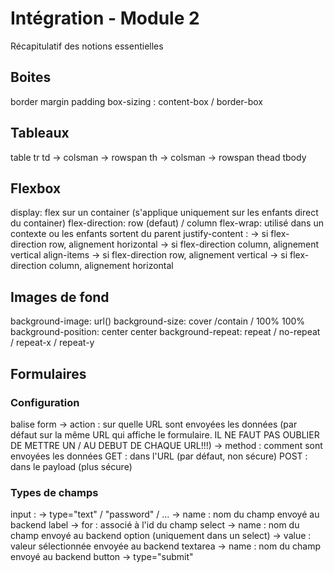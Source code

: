 # Intégration - Module 2

Récapitulatif des notions essentielles

## Boites
border
margin
padding
box-sizing : content-box / border-box

## Tableaux
table
tr
td
-> colsman
-> rowspan
th
-> colsman
-> rowspan
thead
tbody

## Flexbox
display: flex sur un container
(s'applique uniquement sur les enfants direct du container)
flex-direction: row (defaut) / column
flex-wrap: utilisé dans un contexte ou les enfants sortent du parent
justify-content :
-> si flex-direction row, alignement horizontal
-> si flex-direction column, alignement vertical
align-items
-> si flex-direction row, alignement vertical
-> si flex-direction column, alignement horizontal

## Images de fond
background-image: url()
background-size: cover /contain / 100% 100%
background-position: center center
background-repeat: repeat / no-repeat / repeat-x / repeat-y

## Formulaires
### Configuration
balise form
-> action : sur quelle URL sont envoyées les données
(par défaut sur la même URL qui affiche le formulaire. IL NE FAUT PAS OUBLIER DE METTRE UN / AU DEBUT DE CHAQUE URL!!!)
-> method : comment sont envoyées les données
GET : dans l'URL (par défaut, non sécure)
POST : dans le payload (plus sécure)

### Types de champs
input :
-> type="text" / "password" / ...
-> name : nom du champ envoyé au backend
label
-> for : associé à l'id du champ
select
-> name : nom du champ envoyé au backend
option (uniquement dans un select)
-> value : valeur sélectionnée envoyée au backend
textarea
-> name : nom du champ envoyé au backend
button
-> type="submit"
